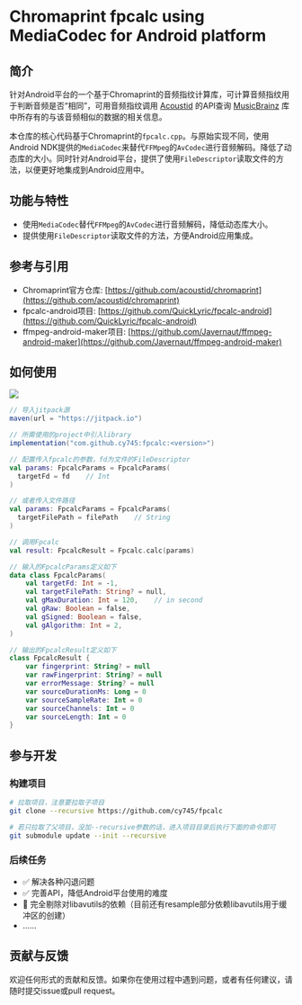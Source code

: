 # Chromaprint fpcalc using MediaCodec for Android platform

## 简介

针对Android平台的一个基于Chromaprint的音频指纹计算库，可计算音频指纹用于判断音频是否“相同”，可用音频指纹调用 [Acoustid](https://acoustid.org/webservice) 的API查询 [MusicBrainz](https://musicbrainz.org/) 库中所存有的与该音频相似的数据的相关信息。

本仓库的核心代码基于Chromaprint的`fpcalc.cpp`。与原始实现不同，使用Android NDK提供的`MediaCodec`来替代`FFMpeg`的`AvCodec`进行音频解码。降低了动态库的大小。同时针对Android平台，提供了使用`FileDescriptor`读取文件的方法，以便更好地集成到Android应用中。

## 功能与特性

- 使用`MediaCodec`替代`FFMpeg`的`AvCodec`进行音频解码，降低动态库大小。
- 提供使用`FileDescriptor`读取文件的方法，方便Android应用集成。

## 参考与引用

- Chromaprint官方仓库: [https://github.com/acoustid/chromaprint](https://github.com/acoustid/chromaprint)
- fpcalc-android项目: [https://github.com/QuickLyric/fpcalc-android](https://github.com/QuickLyric/fpcalc-android)
- ffmpeg-android-maker项目: [https://github.com/Javernaut/ffmpeg-android-maker](https://github.com/Javernaut/ffmpeg-android-maker)

## 如何使用

[![](https://jitpack.io/v/cy745/fpcalc.svg)](https://jitpack.io/#cy745/fpcalc)

```gradle
// 导入jitpack源
maven(url = "https://jitpack.io")

// 所需使用的project中引入library 
implementation("com.github.cy745:fpcalc:<version>")
```

```kotlin
// 配置传入fpcalc的参数，fd为文件的FileDescriptor
val params: FpcalcParams = FpcalcParams(
  targetFd = fd    // Int
)

// 或者传入文件路径
val params: FpcalcParams = FpcalcParams(
  targetFilePath = filePath    // String
)

// 调用Fpcalc
val result: FpcalcResult = Fpcalc.calc(params)

// 输入的FpcalcParams定义如下
data class FpcalcParams(
    val targetFd: Int = -1,
    val targetFilePath: String? = null,
    val gMaxDuration: Int = 120,    // in second
    val gRaw: Boolean = false,
    val gSigned: Boolean = false,
    val gAlgorithm: Int = 2,
)

// 输出的FpcalcResult定义如下
class FpcalcResult {
    var fingerprint: String? = null
    var rawFingerprint: String? = null
    var errorMessage: String? = null
    var sourceDurationMs: Long = 0
    var sourceSampleRate: Int = 0
    var sourceChannels: Int = 0
    var sourceLength: Int = 0
}
```

## 参与开发

### 构建项目

```bash
# 拉取项目，注意要拉取子项目
git clone --recursive https://github.com/cy745/fpcalc

# 若只拉取了父项目，没加--recursive参数的话，进入项目目录后执行下面的命令即可
git submodule update --init --recursive
```

### 后续任务

- ✅ 解决各种闪退问题 
- ✅ 完善API，降低Android平台使用的难度
- 🔘 完全剔除对libavutils的依赖（目前还有resample部分依赖libavutils用于缓冲区的创建）
- ......

## 贡献与反馈

欢迎任何形式的贡献和反馈。如果你在使用过程中遇到问题，或者有任何建议，请随时提交issue或pull request。

